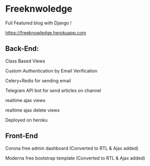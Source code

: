 # Freeknwoledge
Full Featured blog with Django !

https://freeknowledge.herokuapp.com

## Back-End:


Class Based Views

Custom Authentication by Email Verification

Celery+Redis for sending email

Telegram API bot for send articles on channel

realtime ajax views

realtime ajax delete views

Deployed on heroku


## Front-End


Corona free admin dashboard (Converted to RTL & Ajax added)

Moderna free bootstrap template (Converted to RTL & Ajax added)
